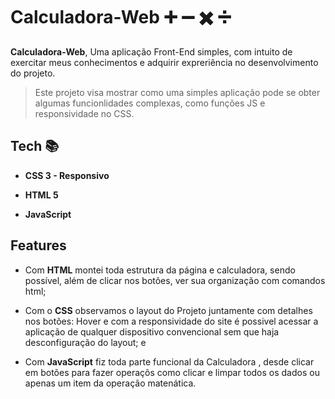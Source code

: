 # Calculadora-Web ➕ ➖ ✖️ ➗

 __Calculadora-Web__,  Uma aplicação Front-End simples, com intuito de exercitar meus conhecimentos e adquirir expreriência no desenvolvimento do projeto.
 
>Este projeto visa mostrar como uma simples aplicação pode se obter algumas funcionlidades complexas, como funções JS e responsividade no CSS.
## Tech 📚

- __CSS 3 - Responsivo__

- __HTML 5__

- __JavaScript__


## Features

* Com __HTML__ montei toda estrutura da página e calculadora, sendo possível, além de clicar nos botões, ver sua organização com comandos html;

* Com o __CSS__ observamos o layout do Projeto juntamente com detalhes nos botões: Hover e com a responsividade do site é possivel acessar a aplicação de qualquer dispositivo convencional sem que haja desconfiguração do layout; e

* Com __JavaScript__ fiz toda parte funcional da Calculadora , desde clicar em botões para fazer operaçõs como clicar e limpar todos os dados ou apenas um item da operação matenática.
